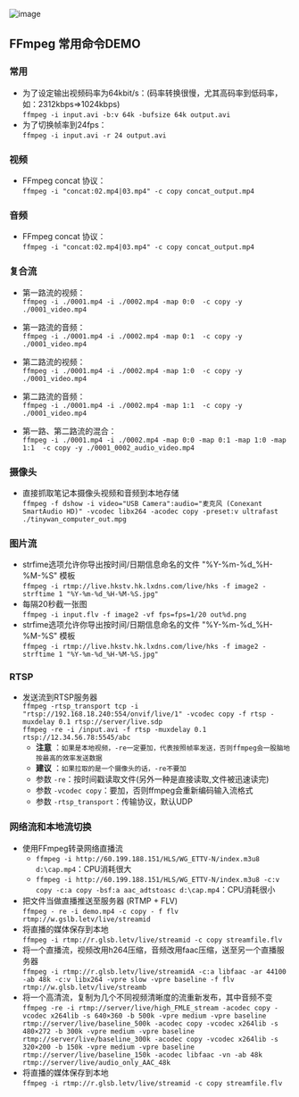 ![image](https://github.com/Tinywan/PHP_Experience/blob/master/Public/Common/static/images/ffmpeg.png)
## FFmpeg 常用命令DEMO
### 常用
*  为了设定输出视频码率为64kbit/s：(码率转换很慢，尤其高码率到低码率，如：2312kbps=>1024kbps)     
    `ffmpeg -i input.avi -b:v 64k -bufsize 64k output.avi`
*  为了切换帧率到24fps：     
    `ffmpeg -i input.avi -r 24 output.avi`
### 视频
*  FFmpeg concat 协议：     
    `ffmpeg -i "concat:02.mp4|03.mp4" -c copy concat_output.mp4`
    
### 音频
*  FFmpeg concat 协议：     
    `ffmpeg -i "concat:02.mp4|03.mp4" -c copy concat_output.mp4`    

### 复合流
*  第一路流的视频：  
`ffmpeg -i ./0001.mp4 -i ./0002.mp4 -map 0:0  -c copy -y ./0001_video.mp4`    

*  第一路流的音频：  
`ffmpeg -i ./0001.mp4 -i ./0002.mp4 -map 0:1  -c copy -y ./0001_video.mp4`    

*  第二路流的视频：  
`ffmpeg -i ./0001.mp4 -i ./0002.mp4 -map 1:0  -c copy -y ./0001_video.mp4`    

*  第二路流的音频：  
`ffmpeg -i ./0001.mp4 -i ./0002.mp4 -map 1:1  -c copy -y ./0001_video.mp4`    

*  第一路、第二路流的混合：  
`ffmpeg -i ./0001.mp4 -i ./0002.mp4 -map 0:0 -map 0:1 -map 1:0 -map 1:1  -c copy -y ./0001_0002_audio_video.mp4`    


### 摄像头
*  直接抓取笔记本摄像头视频和音频到本地存储     
    `ffmpeg -f dshow -i video="USB Camera":audio="麦克风 (Conexant SmartAudio HD)" -vcodec libx264 -acodec copy -preset:v ultrafast ./tinywan_computer_out.mpg`    

### 图片流
*  strfime选项允许你导出按时间/日期信息命名的文件 "%Y-%m-%d_%H-%M-%S" 模板       
    `ffmpeg -i rtmp://live.hkstv.hk.lxdns.com/live/hks -f image2 -strftime 1 "%Y-%m-%d_%H-%M-%S.jpg"`    
*  每隔20秒截一张图       
    `ffmpeg -i input.flv -f image2 -vf fps=fps=1/20 out%d.png`    
*  strfime选项允许你导出按时间/日期信息命名的文件 "%Y-%m-%d_%H-%M-%S" 模板       
    `ffmpeg -i rtmp://live.hkstv.hk.lxdns.com/live/hks -f image2 -strftime 1 "%Y-%m-%d_%H-%M-%S.jpg"`    


    
### RTSP
*  发送流到RTSP服务器     
    `ffmpeg -rtsp_transport tcp -i "rtsp://192.168.18.240:554/onvif/live/1" -vcodec copy -f rtsp -muxdelay 0.1 rtsp://server/live.sdp`    
    `ffmpeg -re -i /input.avi -f rtsp -muxdelay 0.1 rtsp://12.34.56.78:5545/abc` 
     - __注意__ ：`如果是本地视频，-re一定要加，代表按照帧率发送，否则ffmpeg会一股脑地按最高的效率发送数据`
     - __建议__ ：`如果拉取的是一个摄像头的话，-re不要加`
     - 参数 `-re`：按时间戳读取文件(另外一种是直接读取,文件被迅速读完)
     - 参数 `-vcodec copy`：要加，否则ffmpeg会重新编码输入流格式
     - 参数 `-rtsp_transport`：传输协议，默认UDP
### 网络流和本地流切换
*  使用FFmpeg转录网络直播流     
    - `ffmpeg -i http://60.199.188.151/HLS/WG_ETTV-N/index.m3u8 d:\cap.mp4`：CPU消耗很大    
    - `ffmpeg -i http://60.199.188.151/HLS/WG_ETTV-N/index.m3u8 -c:v copy -c:a copy -bsf:a aac_adtstoasc d:\cap.mp4`：CPU消耗很小    
*  把文件当做直播推送至服务器 (RTMP + FLV)     
    `ffmpeg - re -i demo.mp4 -c copy - f flv rtmp://w.gslb.letv/live/streamid`  
*  将直播的媒体保存到本地     
    `ffmpeg -i rtmp://r.glsb.letv/live/streamid -c copy streamfile.flv`
*  将一个直播流，视频改用h264压缩，音频改用faac压缩，送至另一个直播服务器    
    `ffmpeg -i rtmp://r.glsb.letv/live/streamidA -c:a libfaac -ar 44100 -ab 48k -c:v libx264 -vpre slow -vpre baseline -f flv rtmp://w.glsb.letv/live/streamb`
*  将一个高清流，复制为几个不同视频清晰度的流重新发布，其中音频不变     
    `ffmpeg -re -i rtmp://server/live/high_FMLE_stream -acodec copy -vcodec x264lib -s 640×360 -b 500k -vpre medium -vpre baseline rtmp://server/live/baseline_500k -acodec copy -vcodec x264lib -s 480×272 -b 300k -vpre medium -vpre baseline rtmp://server/live/baseline_300k -acodec copy -vcodec x264lib -s 320×200 -b 150k -vpre medium -vpre baseline rtmp://server/live/baseline_150k -acodec libfaac -vn -ab 48k rtmp://server/live/audio_only_AAC_48k`
*  将直播的媒体保存到本地     
    `ffmpeg -i rtmp://r.glsb.letv/live/streamid -c copy streamfile.flv`
  
      

    

